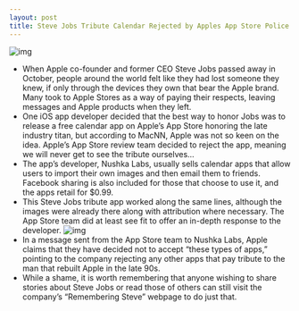 ```yaml
---
layout: post
title: Steve Jobs Tribute Calendar Rejected by Apples App Store Police
---
```

![img](http://media.idownloadblog.com/wp-content/uploads/2011/12/NushkaLabs-SJtribute-inline1.jpeg)
* When Apple co-founder and former CEO Steve Jobs passed away in October, people around the world felt like they had lost someone they knew, if only through the devices they own that bear the Apple brand. Many took to Apple Stores as a way of paying their respects, leaving messages and Apple products when they left.
* One iOS app developer decided that the best way to honor Jobs was to release a free calendar app on Apple’s App Store honoring the late industry titan, but according to MacNN, Apple was not so keen on the idea. Apple’s App Store review team decided to reject the app, meaning we will never get to see the tribute ourselves…
* The app’s developer, Nushka Labs, usually sells calendar apps that allow users to import their own images and then email them to friends. Facebook sharing is also included for those that choose to use it, and the apps retail for $0.99.
* This Steve Jobs tribute app worked along the same lines, although the images were already there along with attribution where necessary. The App Store team did at least see fit to offer an in-depth response to the developer.
![img](http://media.idownloadblog.com/wp-content/uploads/2011/12/NushkaLabs-SJtribute-inline2.jpeg)
* In a message sent from the App Store team to Nushka Labs, Apple claims that they have decided not to accept “these types of apps,” pointing to the company rejecting any other apps that pay tribute to the man that rebuilt Apple in the late 90s.
* While a shame, it is worth remembering that anyone wishing to share stories about Steve Jobs or read those of others can still visit the company’s “Remembering Steve” webpage to do just that.

